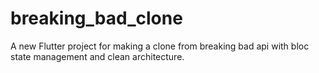 # breaking_bad_clone

A new Flutter project for making a clone from breaking bad api with bloc state management and clean architecture.
